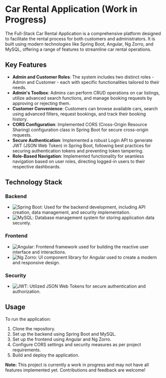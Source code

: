 # Car Rental Application (Work in Progress)

The Full-Stack Car Rental Application is a comprehensive platform designed to facilitate the rental process for both customers and administrators. It is built using modern technologies like Spring Boot, Angular, Ng Zorro, and MySQL, offering a range of features to streamline car rental operations.

## Key Features

- **Admin and Customer Roles**: The system includes two distinct roles - Admin and Customer - each with specific functionalities tailored to their needs.
- **Admin's Toolbox**: Admins can perform CRUD operations on car listings, utilize advanced search functions, and manage booking requests by approving or rejecting them.
- **Customer Convenience**: Customers can browse available cars, search using advanced filters, request bookings, and track their booking history.
- **CORS Configuration**: Implemented CORS (Cross-Origin Resource Sharing) configuration class in Spring Boot for secure cross-origin requests.
- **Secure Authentication**: Implemented a robust Login API to generate JWT (JSON Web Token) in Spring Boot, following best practices for securing authentication tokens and preventing token tampering.
- **Role-Based Navigation**: Implemented functionality for seamless navigation based on user roles, directing logged-in users to their respective dashboards.

## Technology Stack

### Backend

- ![Spring Boot](https://img.shields.io/badge/-Spring%20Boot-6DB33F?style=flat&logo=spring-boot&logoColor=white): Used for the backend development, including API creation, data management, and security implementation.
- ![MySQL](https://img.shields.io/badge/-MySQL-4479A1?style=flat&logo=mysql&logoColor=white): Database management system for storing application data securely.

### Frontend

- ![Angular](https://img.shields.io/badge/-Angular-DD0031?style=flat&logo=angular&logoColor=white): Frontend framework used for building the reactive user interface and interactions.
- ![Ng Zorro](https://img.shields.io/badge/-Ng%20Zorro-108ee9?style=flat&logo=ant-design&logoColor=white): UI component library for Angular used to create a modern and responsive design.

### Security

- ![JWT](https://img.shields.io/badge/-JWT-000000?style=flat&logo=json-web-tokens&logoColor=white): Utilized JSON Web Tokens for secure authentication and authorization.

## Usage

To run the application:

1. Clone the repository.
2. Set up the backend using Spring Boot and MySQL.
3. Set up the frontend using Angular and Ng Zorro.
4. Configure CORS settings and security measures as per project requirements.
5. Build and deploy the application.

**Note:** This project is currently a work in progress and may not have all features implemented yet. Contributions and feedback are welcome!



